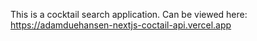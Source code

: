 This is a cocktail search application. Can be viewed here: https://adamduehansen-nextjs-coctail-api.vercel.app